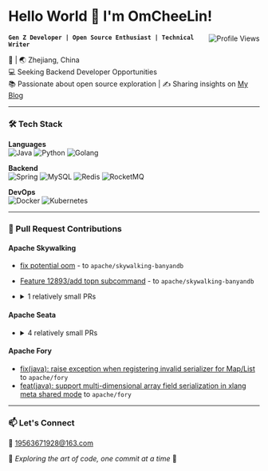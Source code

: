 # Hello World 👋 I'm OmCheeLin!

<img align="right" src="https://komarev.com/ghpvc/?username=YourGitHubUsername&color=blueviolet" alt="Profile Views" />

**`Gen Z Developer | Open Source Enthusiast | Technical Writer`**

🎂 | 🌏 Zhejiang, China  
💻 Seeking Backend Developer Opportunities  
📚 Passionate about open source exploration | ✍️ Sharing insights on [My Blog](https://blog.csdn.net/2401_82540083)

---

### 🛠️ Tech Stack

**Languages**  
![Java](https://img.shields.io/badge/-Java-007396?logo=java&logoColor=white)
![Python](https://img.shields.io/badge/-Python-3776AB?logo=python&logoColor=white)
![Golang](https://img.shields.io/badge/-Go-00ADD8?logo=go&logoColor=white)

**Backend**  
![Spring](https://img.shields.io/badge/-Spring-6DB33F?logo=spring&logoColor=white)
![MySQL](https://img.shields.io/badge/-MySQL-4479A1?logo=mysql&logoColor=white)
![Redis](https://img.shields.io/badge/-Redis-DC382D?logo=redis&logoColor=white)
![RocketMQ](https://img.shields.io/badge/-RocketMQ-D77310?logo=apacherocketmq&logoColor=white)


**DevOps**  
![Docker](https://img.shields.io/badge/-Docker-2496ED?logo=docker&logoColor=white)
![Kubernetes](https://img.shields.io/badge/-Kubernetes-326CE5?logo=kubernetes&logoColor=white)

---

### 🚀 Pull Request Contributions

#### Apache Skywalking
- [fix potential oom](https://github.com/apache/skywalking-banyandb/pull/674) - to `apache/skywalking-banyandb`
- [Feature 12893/add topn subcommand](https://github.com/apache/skywalking-banyandb/pull/656) - to `apache/skywalking-banyandb`
- <details>
  <summary>1 relatively small PRs</summary>

  - [bug/fix Panic when creating _top_n_result](https://github.com/apache/skywalking-banyandb/pull/664) - to `apache/skywalking-banyandb`

</details>
  
#### Apache Seata
- <details>
  <summary>4 relatively small PRs</summary>

  - [optimize: optimize license ignore](https://github.com/apache/incubator-seata/pull/7372) - to `apache/incubator-seata`
  - [test: add UT for TccAnnotationProcessor class](https://github.com/apache/incubator-seata/pull/7398) - to `apache/incubator-seata`
  - [optimize: binary packaging directory structure](https://github.com/apache/incubator-seata/pull/7388) - to `apache/incubator-seata`
  - [test: add UT for seata-spring-boot-starter module](https://github.com/apache/incubator-seata/pull/7422) - to `apache/incubator-seata`

</details>

#### Apache Fory
- [fix(java): raise exception when registering invalid serializer for Map/List](https://github.com/apache/fory/pull/2291) to `apache/fory`
- [feat(java): support multi-dimensional array field serialization in xlang meta shared mode](https://github.com/apache/fory/pull/2314) to `apache/fory`

---

### 📫 Let's Connect
📧 19563671928@163.com

🌟 _Exploring the art of code, one commit at a time_ 🌟
